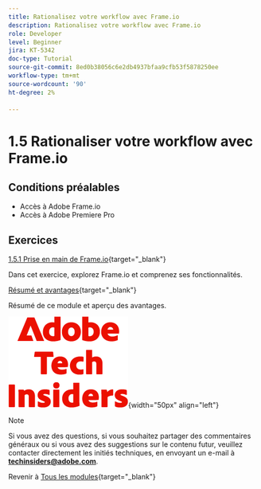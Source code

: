 ```yaml
---
title: Rationalisez votre workflow avec Frame.io
description: Rationalisez votre workflow avec Frame.io
role: Developer
level: Beginner
jira: KT-5342
doc-type: Tutorial
source-git-commit: 8ed0b38056c6e2db4937bfaa9cfb53f5878250ee
workflow-type: tm+mt
source-wordcount: '90'
ht-degree: 2%

---
```


# 1.5 Rationaliser votre workflow avec Frame.io


## Conditions préalables

- Accès à Adobe Frame.io
- Accès à Adobe Premiere Pro

## Exercices

[1.5.1 Prise en main de Frame.io](./ex1.md){target="_blank"}

Dans cet exercice, explorez Frame.io et comprenez ses fonctionnalités.

[Résumé et avantages](./summary.md){target="_blank"}

Résumé de ce module et aperçu des avantages.

![Insiders de la technologie ](./../../../assets/images/techinsiders.png){width="50px" align="left"}

>[!NOTE]
>
>Si vous avez des questions, si vous souhaitez partager des commentaires généraux ou si vous avez des suggestions sur le contenu futur, veuillez contacter directement les initiés techniques, en envoyant un e-mail à **techinsiders@adobe.com**.

Revenir à [Tous les modules](../../../overview.md){target="_blank"}
